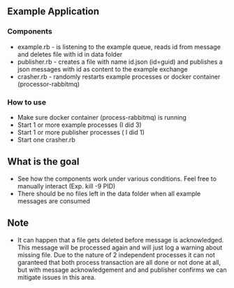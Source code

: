 ## Example Application

### Components
* example.rb - is listening to the example queue, reads id from message and deletes file with id in data folder
* publisher.rb - creates a file with name id.json (id=guid) and publishes a json messages with id as content to the example exchange
* crasher.rb - randomly restarts example processes or docker container (processor-rabbitmq)

### How to use
* Make sure docker container (process-rabbitmq) is running
* Start 1 or more example processes (I did 3)
* Start 1 or more publisher processes ( I did 1)
* Start one crasher.rb

## What is the goal
* See how the components work under various conditions. Feel free to manually interact (Exp. kill -9 PID)
* There should be no files left in the data folder when all example messages are consumed

## Note
* It can happen that a file gets deleted before message is acknowledged. This message will be processed again and will just log a warning about missing file. Due to the nature of 2 independent processes it can not garanteed that both process transaction are all done or not done at all, but with message acknowledgement and and publisher confirms we can mitigate issues in this area.
